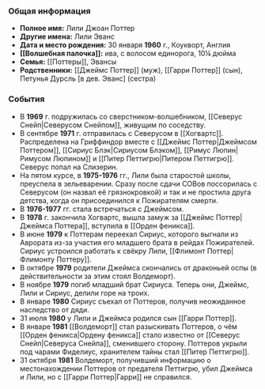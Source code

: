 ### Общая информация
- **Полное имя:** Лили Джоан Поттер
- **Другие имена:** Лили Эванс
- **Дата и место рождения:** 30 января **1960** г., Коукворт, Англия
- **[[Волшебная палочка]]:** ива, с волосом единорога, 10¼ дюйма
- **Семья:** [[Поттеры]], Эвансы
- **Родственники:** [[Джеймс Поттер]] (муж), [[Гарри Поттер]] (сын), Петунья Дурсль [в дев. Эванс] (сестра)

### События
- В **1969** г. подружилась со сверстником-волшебником, [[Северус Снейп|Северусом Снейпом]], живущим по соседству.
- В сентябре **1971** г. отправилась с Северусом в [[Хогвартс]]. Распределена на Гриффиндор вместе с [[Джеймс Поттер|Джеймсом Поттером]], [[Сириус Блэк|Сириусом Блэком]], [[Римус Люпин|Римусом Люпином]] и [[Питер Петтигрю|Питером Петтигрю]]. Северус попал на Слизерин.
- На пятом курсе, в **1975-1976** гг., Лили была старостой школы, преуспела в зельеварении. Сразу после сдачи СОВов поссорилась с Северусом (он назвал её грязнокровкой) и так и не простила друга детства, когда он присоединился к Пожирателям смерти.
- В **1976-1977** гг. стала встречаться с Джеймсом.
- В **1978** г. закончила Хогвартс, вышла замуж за [[Джеймс Поттер|Джеймса Поттера]], вступила в [[Орден феникса]].
- В июне **1979** к Поттерам переехал Сириус, которого выгнали из Аврората из-за участия его младшего брата в рейдах Пожирателей. Сириус устроился работать к свёкру Лили, [[Флимонт Поттер|Флимонту Поттеру]].
- В октябре **1979** родители Джеймса скончались от драконьей оспы (в действительности за этим стоял Волдеморт).
- В ноябре **1979** погиб младший брат Сириуса. Теперь они, Джеймс, Лили и Сириус, делили горе на троих.
- В январе **1980** Сириус съехал от Поттеров, получив неожиданное наследство от дяди.
- 31 июля **1980** у Лили и Джеймса родился сын [[Гарри Поттер]].
- В январе **1981** [[Волдеморт]] стал разыскивать Поттеров, о чём [[Орден феникса|Ордену феникса]] стало известно от [[Северус Снейп|Северуса Снейпа]], сменившего сторону. Поттеров укрыли под чарами Фиделиус, хранителем тайны стал [[Питер Петтигрю]].
- 31 октября **1981** Волдеморт, получивший информацию о местонахождении Поттеров от предателя Петтигрю, убил Джеймса и Лили, но с [[Гарри Поттер|Гарри]] не справился.
